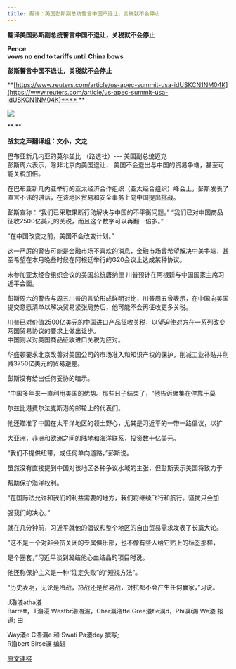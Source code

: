 ```yaml
---
title: 翻译：美国彭斯副总统誓言中国不退让，关税就不会停止
---
```


**翻译美国彭斯副总统誓言中国不退让，关税就不会停止**


**Pence<br>vows no end to tariffs until China bows**


**彭斯誓言中国不退让，关税就不会停止**


**[https://www.reuters.com/article/us-apec-summit-usa-idUSKCN1NM04K](https://www.reuters.com/article/us-apec-summit-usa-idUSKCN1NM04K)**** **

[![](https://2.bp.blogspot.com/-znJeQw2KIj8/W_BfqDOauQI/AAAAAAAABKI/Gz19ogXkPrw8Uy30-hE6oTvLVeZ-JTq6gCLcBGAs/s400/11.PNG)](https://2.bp.blogspot.com/-znJeQw2KIj8/W_BfqDOauQI/AAAAAAAABKI/Gz19ogXkPrw8Uy30-hE6oTvLVeZ-JTq6gCLcBGAs/s1600/11.PNG)

**
**





**战友之声翻译组：文小，文之**


巴布亚新几内亚的莫尔兹比 （路透社）--- 美国副总统迈克<br>彭斯周六表示，除非北京向美国退让， 美国不会退出与中国的贸易争端，甚至可能关税加倍。


在巴布亚新几内亚举行的亚太经济合作组织（亚太经合组织）峰会上，彭斯发表了直言不讳的讲话，在该地区贸易和安全事务上向中国提出挑战。


彭斯宣称：“我们已采取果断行动解决与中国的不平衡问题。” “我们已对中国商品征收2500亿美元的关税，而且这个数字可以再翻一倍多。”


“在中国改变之前，美国不会改变计划。”


这一严厉的警告可能是金融市场不喜欢的消息，金融市场曾希望解决中美争端，甚至希望在本月晚些时候在阿根廷举行的G20会议上达成某种协议。


未参加亚太经合组织会议的美国总统唐纳德 川普预计在阿根廷与中国国家主席习近平会面。


彭斯周六的警告与周五川普的言论形成鲜明对比，川普周五曾表示，在中国向美国提交意愿清单以解决贸易紧张局势后，他可能不会再征收更多关税。


川普已对价值2500亿美元的中国进口产品征收关税，以望迫使对方在一系列改变两国贸易协议的要求上做出让步。<br>中国则以对美国商品征收进口关税为应对。


华盛顿要求北京改善对美国公司的市场准入和知识产权的保护，削减工业补贴并削减3750亿美元的贸易逆差。


彭斯没有给出任何妥协的暗示。


“中国多年来一直利用美国的优势。那些日子结束了，“他告诉聚集在停靠于莫


尔兹比港费尔法克斯港的邮轮上的代表们。


他还瞄准了中国在太平洋地区的领土野心，尤其是习近平的一带一路倡议，以扩


大亚洲，非洲和欧洲之间的陆地和海洋联系，投资数十亿美元。


“我们不提供纽带，或任何单向道路，”彭斯说。


虽然没有直接提到中国对该地区各种争议水域的主张，但彭斯表示美国将致力于


帮助保护海洋权利。


“在国际法允许和我们的利益需要的地方，我们将继续飞行和航行。骚扰只会加


强我们的决心。”


就在几分钟前，习近平就他的倡议和整个地区的自由贸易需求发表了长篇大论。


“这不是一个对非会员关闭的专属俱乐部，也不像有些人给它贴上的标签那样，


是个圈套，”习近平谈到凝结他心血结晶的项目时说。


他还称保护主义是一种“注定失败”的“短视方法”。


“历史表明，无论是冷战，热战还是贸易战，对抗都不会产生任何赢家，”习说。


J瀂瀁atha瀁<br>Barrett，T瀂瀀 Westbr瀂瀂濾，Char濿瀂tte Gree瀁fie濿d，Phi濿i瀃 We瀁 报道; 由


Way瀁e C瀂濿e 和 Swati Pa瀁dey 撰写;<br>R瀂bert Birse濿 编辑

[原文連接](http://littleantvoice.blogspot.com/2018/11/blog-post_17.html)